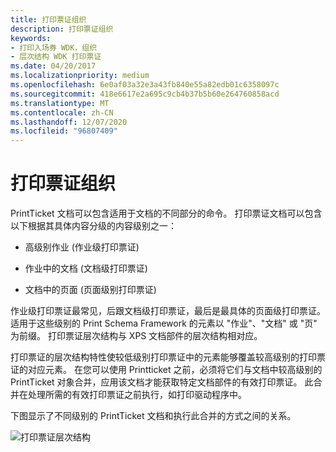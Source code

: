 ```yaml
---
title: 打印票证组织
description: 打印票证组织
keywords:
- 打印入场券 WDK，组织
- 层次结构 WDK 打印票证
ms.date: 04/20/2017
ms.localizationpriority: medium
ms.openlocfilehash: 6e0af03a32e3a43fb840e55a82edb01c6358097c
ms.sourcegitcommit: 418e6617e2a695c9cb4b37b5b60e264760858acd
ms.translationtype: MT
ms.contentlocale: zh-CN
ms.lasthandoff: 12/07/2020
ms.locfileid: "96807409"
---
```

# <a name="print-ticket-organization"></a>打印票证组织


PrintTicket 文档可以包含适用于文档的不同部分的命令。 打印票证文档可以包含以下根据其具体内容分级的内容级别之一：

-   高级别作业 (作业级打印票证) 

-   作业中的文档 (文档级打印票证) 

-   文档中的页面 (页面级别打印票证) 

作业级打印票证最常见，后跟文档级打印票证，最后是最具体的页面级打印票证。 适用于这些级别的 Print Schema Framework 的元素以 "作业"、"文档" 或 "页" 为前缀。 打印票证层次结构与 XPS 文档部件的层次结构相对应。

打印票证的层次结构特性使较低级别打印票证中的元素能够覆盖较高级别的打印票证的对应元素。 在您可以使用 Printticket 之前，必须将它们与文档中较高级别的 PrintTicket 对象合并，应用该文档才能获取特定文档部件的有效打印票证。 此合并在处理所需的有效打印票证之前执行，如打印驱动程序中。

下图显示了不同级别的 PrintTicket 文档和执行此合并的方式之间的关系。

![打印票证层次结构](images/ptpcmerge1.gif)

 

 





